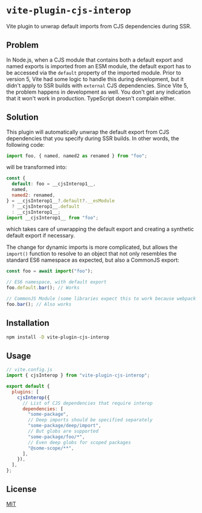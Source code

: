 # `vite-plugin-cjs-interop`

Vite plugin to unwrap default imports from CJS dependencies during SSR.

## Problem

In Node.js, when a CJS module that contains both a default export and named exports is imported from an ESM module, the default export has to be accessed via the `default` property of the imported module. Prior to version 5, Vite had some logic to handle this during development, but it didn't apply to SSR builds with `external` CJS dependencies. Since Vite 5, the problem happens in development as well. You don't get any indication that it won't work in production. TypeScript doesn't complain either.

## Solution

This plugin will automatically unwrap the default export from CJS dependencies that you specify during SSR builds. In other words, the following code:

```js
import foo, { named, named2 as renamed } from "foo";
```

will be transformed into:

```js
const {
  default: foo = __cjsInterop1__,
  named,
  named2: renamed,
} = __cjsInterop1__?.default?.__esModule
  ? __cjsInterop1__.default
  : __cjsInterop1__;
import __cjsInterop1__ from "foo";
```

which takes care of unwrapping the default export and creating a synthetic default export if necessary.

The change for dynamic imports is more complicated, but allows the `import()` function to resolve to an object that not only resembles the standard ES6 namespace as expected, but also a CommonJS export:

```js
const foo = await import("foo");

// ES6 namespace, with default export
foo.default.bar(); // Works

// CommonJS Module (some libraries expect this to work because webpack allows it)
foo.bar(); // Also works
```

## Installation

```sh
npm install -D vite-plugin-cjs-interop
```

## Usage

```js
// vite.config.js
import { cjsInterop } from "vite-plugin-cjs-interop";

export default {
  plugins: [
    cjsInterop({
      // List of CJS dependencies that require interop
      dependencies: [
        "some-package",
        // Deep imports should be specified separately
        "some-package/deep/import",
        // But globs are supported
        "some-package/foo/*",
        // Even deep globs for scoped packages
        "@some-scope/**",
      ],
    }),
  ],
};
```

## License

[MIT](LICENSE)
